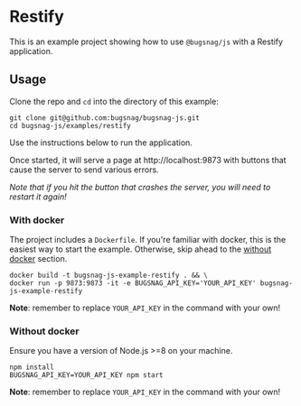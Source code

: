 # Restify

This is an example project showing how to use `@bugsnag/js` with a Restify application.

## Usage

Clone the repo and `cd` into the directory of this example:

```
git clone git@github.com:bugsnag/bugsnag-js.git
cd bugsnag-js/examples/restify
```

Use the instructions below to run the application.

Once started, it will serve a page at http://localhost:9873 with buttons that cause the server to send various errors.

*Note that if you hit the button that crashes the server, you will need to restart it again!*

### With docker

The project includes a `Dockerfile`. If you're familiar with docker, this is the easiest way to start the example. Otherwise, skip ahead to the [without docker](#without-docker) section.

```
docker build -t bugsnag-js-example-restify . && \
docker run -p 9873:9873 -it -e BUGSNAG_API_KEY='YOUR_API_KEY' bugsnag-js-example-restify
```

__Note__: remember to replace `YOUR_API_KEY` in the command with your own!

### Without docker

Ensure you have a version of Node.js >=8 on your machine.

```
npm install
BUGSNAG_API_KEY=YOUR_API_KEY npm start
```

__Note__: remember to replace `YOUR_API_KEY` in the command with your own!

